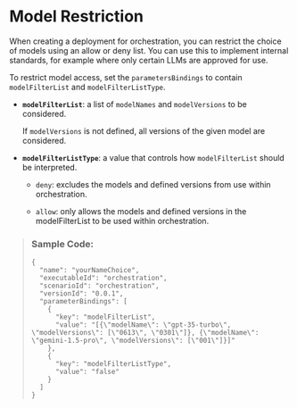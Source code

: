 <!-- loio4d499ee8abd04dd79ad38b669d3c185c -->

# Model Restriction

When creating a deployment for orchestration, you can restrict the choice of models using an allow or deny list. You can use this to implement internal standards, for example where only certain LLMs are approved for use.

To restrict model access, set the `parametersBindings` to contain `modelFilterList` and `modelFilterListType`.

-   **`modelFilterList`**: a list of `modelNames` and `modelVersions` to be considered.

    If `modelVersions` is not defined, all versions of the given model are considered.

-   **`modelFilterListType`**: a value that controls how `modelFilterList` should be interpreted.

    -   `deny`: excludes the models and defined versions from use within orchestration.

    -   `allow`: only allows the models and defined versions in the modelFilterList to be used within orchestration.



> ### Sample Code:  
> ```
> {
>   "name": "yourNameChoice",
>   "executableId": "orchestration",
>   "scenarioId": "orchestration",
>   "versionId": "0.0.1",
>   "parameterBindings": [
>     {
>       "key": "modelFilterList",
>       "value": "[{\"modelName\": \"gpt-35-turbo\", \"modelVersions\": [\"0613\", \"0301\"]}, {\"modelName\": \"gemini-1.5-pro\", \"modelVersions\": [\"001\"]}]"
>     },
>     {
>       "key": "modelFilterListType",
>       "value": "false"
>     }
>   ]
> }
> ```


